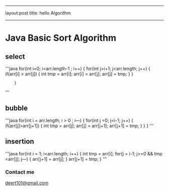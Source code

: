 
---

layout:post
title: hello Algorithm

---


Java Basic Sort Algorithm
=====
## select

 '''java 
 for(int i=0; i<arr.length-1 ; i++) {
			for(int j=i+1; j<arr.length; j++) {
				if(arr[i] > arr[j]) {
					int tmp = arr[i];
					arr[i] = arr[j];
					arr[j] = tmp;
				}
			}
			
		}
  '''

## bubble

'''java
for(int i = arr.length; i > 0 ; i—) {
			for(int j =0; j<i-1; j++) {
				if(arr[j]>arr[j+1]) {
					int tmp = arr[j];
					arr[j] = arr[j+1];
					arr[j+1] = tmp;
				}
			}
		}
 '''
 
## insertion

'''java
for(int i = 1; i<arr.length; i++) {
			int tmp = arr[i];
			for(j = i-1; j>=0 && tmp <arr[j]; j—) {
				arr[j+1] = arr[j];
			}
			arr[j+1] = tmp;
		}
'''

### Contact me

[deert101@gmail.com](mailto:email@domain.com)


